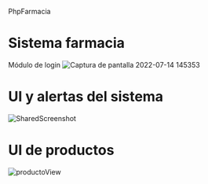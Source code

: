  PhpFarmacia
# Sistema farmacia

Módulo de login
![Captura de pantalla 2022-07-14 145353](https://user-images.githubusercontent.com/73661759/179084386-49021e18-8127-420d-a8c4-cb3d8eeb9451.jpg)

# UI y alertas del sistema
![SharedScreenshot](https://user-images.githubusercontent.com/73661759/137444027-969659c8-ba60-458d-9e70-098aee8cd11f.jpg)

# UI de productos
![productoView](https://user-images.githubusercontent.com/73661759/138975792-4ef6691f-0dcb-49a5-b062-b2cb1d4d8113.jpeg)



